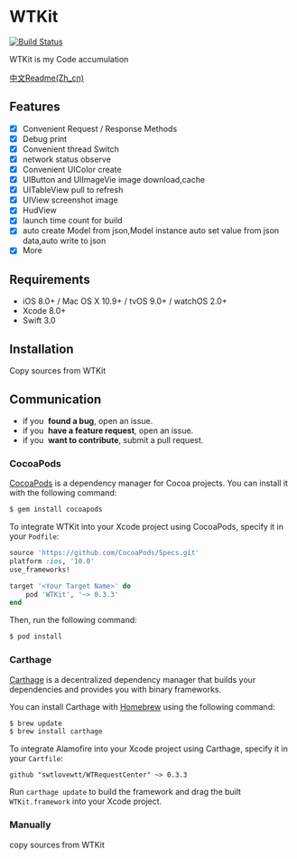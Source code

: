 WTKit
===============
[![Build Status](https://travis-ci.org/swtlovewtt/WTRequestCenter.svg?branch=master)](https://travis-ci.org/swtlovewtt/WTRequestCenter)


WTKit is my Code accumulation

[中文Readme(Zh_cn)](https://github.com/swtlovewtt/WTRequestCenter/blob/master/README_Zh_cn.md)

## Features
- [x] Convenient Request / Response Methods
- [x] Debug print
- [x] Convenient thread Switch
- [x] network status observe
- [x] Convenient UIColor create
- [x] UIButton and UIImageVie image download,cache
- [x] UITableView pull to refresh
- [x] UIView screenshot image
- [x] HudView
- [x] launch time count for build
- [x] auto create Model from json,Model instance auto set value from json data,auto write to json
- [x] More

## Requirements
- iOS 8.0+ / Mac OS X 10.9+ / tvOS 9.0+ / watchOS 2.0+
- Xcode 8.0+
- Swift 3.0

## Installation
Copy sources from WTKit

## Communication

- if you  **found a bug**, open an issue.
- if you  **have a feature request**, open an issue.
- if you  **want to contribute**, submit a pull request.

### CocoaPods
[CocoaPods](http://cocoapods.org) is a dependency manager for Cocoa projects. You can install it with the following command:

```bash
$ gem install cocoapods
```

To integrate WTKit into your Xcode project using CocoaPods, specify it in your `Podfile`:

```ruby
source 'https://github.com/CocoaPods/Specs.git'
platform :ios, '10.0'
use_frameworks!

target '<Your Target Name>' do
    pod 'WTKit', '~> 0.3.3'
end
```

Then, run the following command:

```bash
$ pod install
```
### Carthage

[Carthage](https://github.com/Carthage/Carthage) is a decentralized dependency manager that builds your dependencies and provides you with binary frameworks.

You can install Carthage with [Homebrew](http://brew.sh/) using the following command:

```bash
$ brew update
$ brew install carthage
```

To integrate Alamofire into your Xcode project using Carthage, specify it in your `Cartfile`:

```ogdl
github "swtlovewtt/WTRequestCenter" ~> 0.3.3
```

Run `carthage update` to build the framework and drag the built `WTKit.framework` into your Xcode project.


### Manually
copy sources from WTKit

